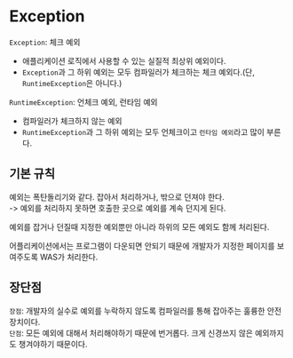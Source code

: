 # Exception

`Exception`: 체크 예외
- 애플리케이션 로직에서 사용할 수 있는 실질적 최상위 예외이다. 
- `Exception`과 그 하위 예외는 모두 컴파일러가 체크하는 체크 예외다.(단, `RuntimeException`은 아니다.)

`RuntimeException`: 언체크 예외, 런타임 예외
- 컴파일러가 체크하지 않는 예외
- `RuntimeException`과 그 하위 예외는 모두 언체크이고 `런타임 예외`라고 많이 부른다.

## 기본 규칙
예외는 폭탄돌리기와 같다. 잡아서 처리하거나, 밖으로 던져야 한다.  
-> 예외를 처리하지 못하면 호출한 곳으로 예외를 계속 던지게 된다.  

예외를 잡거나 던질때 지정한 예외뿐만 아니라 하위의 모든 예외도 함께 처리된다.  

어플리케이션에서는 프로그램이 다운되면 안되기 때문에 개발자가 지정한 페이지를 보여주도록 WAS가 처리한다.  

## 장단점
`장점`: 개발자의 실수로 예외를 누락하지 않도록 컴파일러를 통해 잡아주는 훌륭한 안전 장치이다.  
`단점`: 모든 예외에 대해서 처리해야하기 때문에 번거롭다. 크게 신경쓰지 않은 예외까지도 챙겨야하기 때문이다.  


